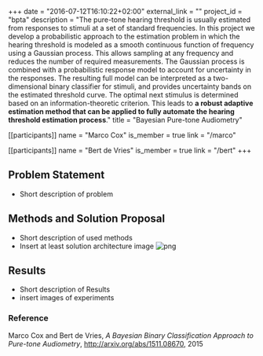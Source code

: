 +++
date = "2016-07-12T16:10:22+02:00"
external_link = ""
project_id = "bpta"
description = "The pure-tone hearing threshold is usually estimated from responses to stimuli at a set of standard frequencies. In this project we develop a probabilistic approach to the estimation problem in which the hearing threshold is modeled as a smooth continuous function of frequency using a Gaussian process. This allows sampling at any frequency and reduces the number of required measurements. The Gaussian process is combined with a probabilistic response model to account for uncertainty in the responses. The resulting full model can be interpreted as a two-dimensional binary classifier for stimuli, and provides uncertainty bands on the estimated threshold curve. The optimal next stimulus is determined based on an information-theoretic criterion. This leads to **a robust adaptive estimation method that can be applied to fully automate the hearing threshold estimation process**."
title = "Bayesian Pure-tone Audiometry"

[[participants]]
    name = "Marco Cox"
    is_member = true
    link = "/marco"

[[participants]]
    name = "Bert de Vries"
    is_member = true
    link = "/bert"
+++

## Problem Statement

- Short description of problem

## Methods and Solution Proposal

- Short description of used methods
- Insert at least solution architecture image
  ![png](/img/projects/BPTA/BPTA-architecture.png)
## Results

- Short description of Results
- insert images of experiments

### Reference
Marco Cox and Bert de Vries, _A Bayesian Binary Classification Approach to Pure-tone Audiometry_, http://arxiv.org/abs/1511.08670, 2015
